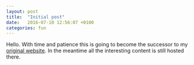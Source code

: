 ```yaml
---
layout: post
title:  "Initial post"
date:   2016-07-10 12:56:07 +0100
categories: fun 
---
```

Hello. With time and patience this is going to become the successor to my [original website](http://giudoku.sourceforge.net).
In the meantime all the interesting content is still hosted there.

